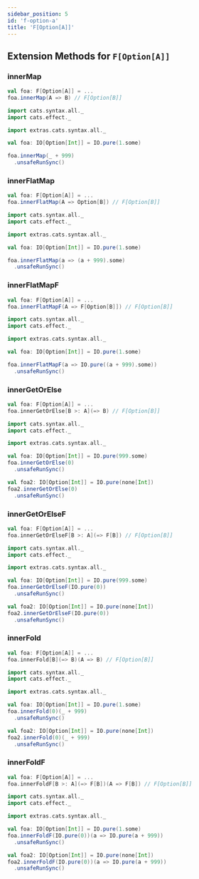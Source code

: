 ```yaml
---
sidebar_position: 5
id: 'f-option-a'
title: 'F[Option[A]]'
---
```


## Extension Methods for `F[Option[A]]`

### innerMap

```scala
val foa: F[Option[A]] = ...
foa.innerMap(A => B) // F[Option[B]]
```
```scala mdoc:reset-object:height=4
import cats.syntax.all._
import cats.effect._

import extras.cats.syntax.all._

val foa: IO[Option[Int]] = IO.pure(1.some)

foa.innerMap(_ + 999)
  .unsafeRunSync()
```

### innerFlatMap
```scala
val foa: F[Option[A]] = ...
foa.innerFlatMap(A => Option[B]) // F[Option[B]]
```
```scala mdoc:reset-object:height=4
import cats.syntax.all._
import cats.effect._

import extras.cats.syntax.all._

val foa: IO[Option[Int]] = IO.pure(1.some)

foa.innerFlatMap(a => (a + 999).some)
  .unsafeRunSync()
```

### innerFlatMapF
```scala
val foa: F[Option[A]] = ...
foa.innerFlatMapF(A => F[Option[B]]) // F[Option[B]]
```
```scala mdoc:reset-object:height=4
import cats.syntax.all._
import cats.effect._

import extras.cats.syntax.all._

val foa: IO[Option[Int]] = IO.pure(1.some)

foa.innerFlatMapF(a => IO.pure((a + 999).some))
  .unsafeRunSync()
```

### innerGetOrElse
```scala
val foa: F[Option[A]] = ...
foa.innerGetOrElse[B >: A](=> B) // F[Option[B]]
```
```scala mdoc:reset-object:height=4
import cats.syntax.all._
import cats.effect._

import extras.cats.syntax.all._

val foa: IO[Option[Int]] = IO.pure(999.some)
foa.innerGetOrElse(0)
  .unsafeRunSync()

val foa2: IO[Option[Int]] = IO.pure(none[Int])
foa2.innerGetOrElse(0)
  .unsafeRunSync()

```

### innerGetOrElseF
```scala
val foa: F[Option[A]] = ...
foa.innerGetOrElseF[B >: A](=> F[B]) // F[Option[B]]
```
```scala mdoc:reset-object:height=4
import cats.syntax.all._
import cats.effect._

import extras.cats.syntax.all._

val foa: IO[Option[Int]] = IO.pure(999.some)
foa.innerGetOrElseF(IO.pure(0))
  .unsafeRunSync()

val foa2: IO[Option[Int]] = IO.pure(none[Int])
foa2.innerGetOrElseF(IO.pure(0))
  .unsafeRunSync()
```

### innerFold
```scala
val foa: F[Option[A]] = ...
foa.innerFold[B](=> B)(A => B) // F[Option[B]]
```
```scala mdoc:reset-object:height=4
import cats.syntax.all._
import cats.effect._

import extras.cats.syntax.all._

val foa: IO[Option[Int]] = IO.pure(1.some)
foa.innerFold(0)(_ + 999)
  .unsafeRunSync()

val foa2: IO[Option[Int]] = IO.pure(none[Int])
foa2.innerFold(0)(_ + 999)
  .unsafeRunSync()
```

### innerFoldF
```scala
val foa: F[Option[A]] = ...
foa.innerFoldF[B >: A](=> F[B])(A => F[B]) // F[Option[B]]
```
```scala mdoc:reset-object:height=4
import cats.syntax.all._
import cats.effect._

import extras.cats.syntax.all._

val foa: IO[Option[Int]] = IO.pure(1.some)
foa.innerFoldF(IO.pure(0))(a => IO.pure(a + 999))
  .unsafeRunSync()

val foa2: IO[Option[Int]] = IO.pure(none[Int])
foa2.innerFoldF(IO.pure(0))(a => IO.pure(a + 999))
  .unsafeRunSync()
```
